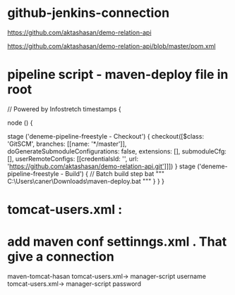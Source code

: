 # github-jenkins-connection



https://github.com/aktashasan/demo-relation-api

https://github.com/aktashasan/demo-relation-api/blob/master/pom.xml



# pipeline script - maven-deploy file in root
// Powered by Infostretch
timestamps {



node () {



   stage ('deneme-pipeline-freestyle - Checkout') {
      checkout([$class: 'GitSCM', branches: [[name: '*/master']], doGenerateSubmoduleConfigurations: false, extensions: [], submoduleCfg: [], userRemoteConfigs: [[credentialsId: '', url: 'https://github.com/aktashasan/demo-relation-api.git']]])
    }
    stage ('deneme-pipeline-freestyle - Build') {
             // Batch build step
bat """
C:\\Users\\caner\\Downloads\\maven-deploy.bat
"""
    }
}
}





# tomcat-users.xml :   <user username="<input must add>" password="<input must add>" roles="manager-script"/>



# add maven conf settinngs.xml <servers>    .   That give a connection 
<server>
      <id>maven-tomcat-hasan</id>
      <username>tomcat-users.xml-> manager-script username</username>
      <password>tomcat-users.xml-> manager-script password</password>
</server>




